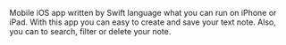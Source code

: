 Mobile iOS app written by Swift language what you can run on iPhone or iPad.
With this app you can easy to create and save your text note.
Also, you can to search, filter or delete your note.
